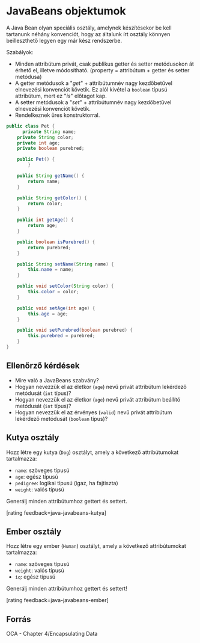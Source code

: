 # JavaBeans objektumok

A Java Bean olyan speciális osztály, amelynek készítésekor be kell tartanunk néhány konvenciót, hogy az általunk írt osztály könnyen beilleszthető legyen egy már kész rendszerbe.

Szabályok:

- Minden attribútum privát, csak publikus getter és setter metódusokon át érhető el, illetve módosítható. (property = attribútum + getter és setter metódusa)
- A getter metódusok a "*get*" + attribútumnév nagy kezdőbetűvel elnevezési konvenciót követik. Ez alól kivétel a `boolean` típusú attribútum, mert ez "*is*" előtagot kap.
- A setter metódusok a "*set*" + attribútumnév nagy kezdőbetűvel elnevezési konvenciót követik.
- Rendelkeznek üres konstruktorral.

```java
public class Pet {
	  private String name;
    private String color;
    private int age;
    private boolean purebred;

    public Pet() {			
		}

    public String getName() {
        return name;
    }

    public String getColor() {
        return color;
    }

    public int getAge() {
        return age;
    }

    public boolean isPurebred() {
        return purebred;
    }

    public String setName(String name) {
        this.name = name;
    }

    public void setColor(String color) {
        this.color = color;
    }

    public void setAge(int age) {
        this.age = age;
    }

    public void setPurebred(boolean purebred) {
        this.purebred = purebred;
    }
}
```



## Ellenőrző kérdések

* Mire való a JavaBeans szabvány?
* Hogyan nevezzük el az életkor (`age`) nevű privát attribútum lekérdező metódusát (`int` típus)?
* Hogyan nevezzük el az életkor (`age`) nevű privát attribútum beállító metódusát (`int` típus)?
* Hogyan nevezzük el az érvényes (`valid`) nevű privát attribútum lekérdező metódusát (`boolean` típus)?

## Kutya osztály

Hozz létre egy kutya (`Dog`) osztályt, amely a következő attribútumokat tartalmazza:

* `name`: szöveges típusú
* `age`: egész típusú
* `pedigree`: logikai típusú (igaz, ha fajtiszta)
* `weight`: valós típusú

Generálj minden attribútumhoz gettert és settert.

[rating feedback=java-javabeans-kutya]

## Ember osztály

Hozz létre egy ember (`Human`) osztályt, amely a következő attribútumokat tartalmazza:

* `name`: szöveges típusú
* `weight`: valós típusú
* `iq`: egész típusú

Generálj minden attribútumhoz gettert és settert!

[rating feedback=java-javabeans-ember]

## Forrás

OCA - Chapter 4/Encapsulating Data
